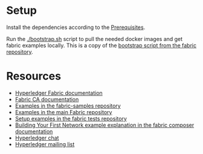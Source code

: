 # Setup

Install the dependencies according to the [Prerequisites](http://hyperledger-fabric.readthedocs.io/en/latest/prereqs.html).

Run the [./bootstrap.sh](./bootstrap.sh) script to pull the needed docker images and get fabric examples locally.
This is a copy of the [bootstrap script from the fabric repository](https://github.com/hyperledger/fabric/blob/master/scripts/bootstrap.sh).

# Resources

* [Hyperledger Fabric documentation](http://hyperledger-fabric.readthedocs.io/en/latest/index.html)
* [Fabric CA documentation](http://hyperledger-fabric-ca.readthedocs.io/en/latest/index.html)
* [Examples in the fabric-samples repository](https://github.com/hyperledger/fabric-samples)
* [Examples in the main Fabric repository](https://github.com/hyperledger/fabric/tree/release-1.1/examples)
* [Setup examples in the fabric tests repository](https://github.com/hyperledger/fabric-test/tree/master/feature-upgrade)
* [Building Your First Network example explanation in the fabric composer documentation](https://hyperledger.github.io/composer/latest/tutorials/deploy-to-fabric-multi-org.html)
* [Hyperledger chat](https://chat.hyperledger.org/home)
* [Hyperledger mailing list](https://lists.hyperledger.org/g/main)

